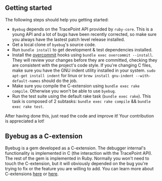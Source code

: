 ## Getting started

The following steps should help you getting started:

* `Byebug` depends on the TracePoint API provided by `ruby-core`. This is a
young API and a lot of bugs have been recently corrected, so make sure you
always have the lastest patch level release installed.
* Get a local clone of `byebug`'s source code.
* Run `bundle install` to get development & test dependencies installed.
* Install the [overcommit][] hooks using `bundle exec overcommit --install`.
They will review your changes before they are committed, checking they are
consistent with the project's code style. If you're changing C files, make sure
you have the GNU indent utility installed in your system. `sudo apt-get install
indent` for linux or `brew install gnu-indent --with-default-names` should do
the job.
* Make sure you compile the C-extension using `bundle exec rake compile`.
Otherwise you won't be able to use `byebug`.
* Run the test suite using the default rake task (`bundle exec rake`). This
task is composed of 2 subtasks: `bundle exec rake compile` && `bundle exec rake
test`.

After having done this, just read the code and improve it! Your contribution is
appreciated a lot!

[overcommit]: https://github.com/brigade/overcommit/

## Byebug as a C-extension

Byebug is a gem developed as a C-extension. The debugger internal's
functionality is implemented in C (the interaction with the TracePoint API).
The rest of the gem is implemented in Ruby. Normally you won't need to touch
the C-extension, but it will obviously depended on the bug you're trying to fix
or the feature you are willing to add. You can learn more about C-extensions
[here](http://tenderlovemaking.com/2009/12/18/writing-ruby-c-extensions-part-1.html)
or
[here](http://tenderlovemaking.com/2010/12/11/writing-ruby-c-extensions-part-2.html).
